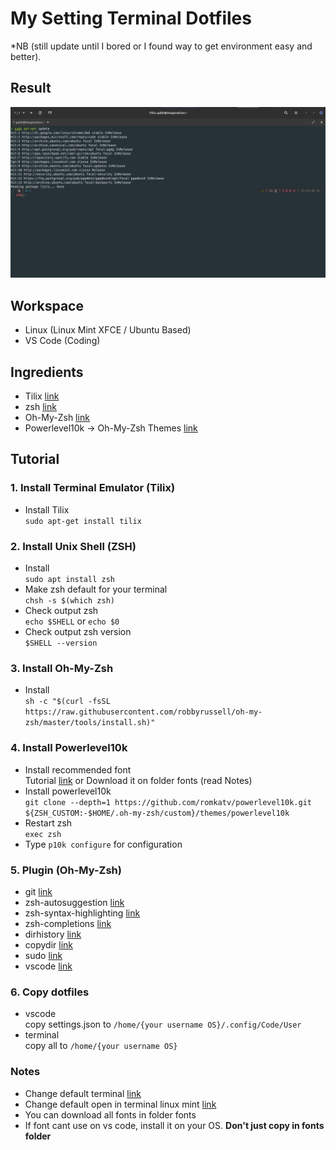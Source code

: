 # My Setting Terminal Dotfiles  
*NB (still update until I bored or I found way to get environment easy and better).

## Result
![Terminal](/images/terminal.png "Terminal")

## Workspace  
- Linux (Linux Mint XFCE / Ubuntu Based)  
- VS Code (Coding)

## Ingredients  
- Tilix [link](https://gnunn1.github.io/tilix-web/)  
- zsh [link](https://www.zsh.org/)  
- Oh-My-Zsh [link](https://ohmyz.sh/)  
- Powerlevel10k -> Oh-My-Zsh Themes [link](https://github.com/romkatv/powerlevel10k)

## Tutorial  
### 1. Install Terminal Emulator (Tilix)
- Install Tilix  
```sudo apt-get install tilix```  
### 2. Install Unix Shell (ZSH)
- Install  
```sudo apt install zsh```
- Make zsh default for your terminal  
```chsh -s $(which zsh)```
- Check output zsh  
```echo $SHELL``` or ```echo $0```
- Check output zsh version  
```$SHELL --version```
### 3. Install Oh-My-Zsh
- Install  
```sh -c "$(curl -fsSL https://raw.githubusercontent.com/robbyrussell/oh-my-zsh/master/tools/install.sh)"```
### 4. Install Powerlevel10k
- Install recommended font  
Tutorial [link](https://github.com/romkatv/powerlevel10k#meslo-nerd-font-patched-for-powerlevel10k) or Download it on folder fonts (read Notes)
- Install powerlevel10k  
```git clone --depth=1 https://github.com/romkatv/powerlevel10k.git ${ZSH_CUSTOM:-$HOME/.oh-my-zsh/custom}/themes/powerlevel10k```
- Restart zsh  
```exec zsh```
- Type ```p10k configure``` for configuration  
### 5. Plugin (Oh-My-Zsh)
- git [link](https://github.com/ohmyzsh/ohmyzsh/tree/master/plugins/git)  
- zsh-autosuggestion [link](https://github.com/zsh-users/zsh-syntax-highlighting)  
- zsh-syntax-highlighting [link](https://github.com/zsh-users/zsh-syntax-highlighting/blob/master/INSTALL.md)  
- zsh-completions [link](https://github.com/zsh-users/zsh-completions)  
- dirhistory [link](https://github.com/ohmyzsh/ohmyzsh/tree/master/plugins/dirhistory)  
- copydir [link](https://github.com/ohmyzsh/ohmyzsh/tree/master/plugins/copydir)  
- sudo [link](https://github.com/ohmyzsh/ohmyzsh/tree/master/plugins/sudo)  
- vscode [link](https://github.com/ohmyzsh/ohmyzsh/tree/master/plugins/vscode)  
### 6. Copy dotfiles
- vscode  
copy settings.json to ```/home/{your username OS}/.config/Code/User```  
- terminal  
copy all to ```/home/{your username OS}```
### Notes
- Change default terminal [link](https://itsfoss.com/change-default-terminal-ubuntu/)  
- Change default open in terminal linux mint [link](https://www.technipages.com/linux-mint-default-applications)  
- You can download all fonts in folder fonts
- If font cant use on vs code, install it on your OS. **Don't just copy in fonts folder**